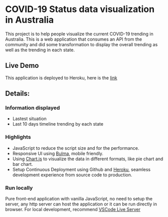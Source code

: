 # COVID-19 Status data visualization in Australia
This project is to help people visualize the current COVID-19 trending in Australia. This is a web application that consumes an API from the community and did some transformation to display the overall trending as well as the trending in each state. 
​
## Live Demo
This application is deployed to Heroku, here is the [link](https://c19-trending.herokuapp.com/)
​
## Details:
### Information displayed
  - Lastest situation
  - Last 10 days timeline trending by each state
​
### Highlights
  - JavaScript to reduce the script size and for the performance.
  - Responsive UI using [Bulma](https://bulma.io/), mobile friendly.
  - Using [Chart.js](https://www.chartjs.org/) to visualize the data in different formats, like pie chart and bar chart.
  - Setup Continuous Deployment using Github and [Heroku](https://www.heroku.com/), seamless development experience from source code to production.
​
### Run locally
Pure front-end application with vanilla JavaScript, no need to setup the server, any http server can host the application or it can be run directly in browser.
For local development, recommend [VSCode Live Server](https://marketplace.visualstudio.com/items?itemName=ritwickdey.LiveServer)
